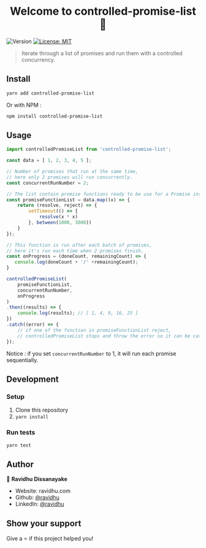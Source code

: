<h1 align="center">Welcome to controlled-promise-list 👋</h1>
<p>
  <img alt="Version" src="https://img.shields.io/npm/v/controlled-promise-list" />
  <a href="#" target="_blank">
    <img alt="License: MIT" src="https://img.shields.io/npm/l/controlled-promise-list" />
  </a>
</p>

> Iterate through a list of promises and run them with a controlled concurrency.

## Install

```sh
yarn add controlled-promise-list
```
Or with NPM :
```sh
npm install controlled-promise-list
```
## Usage

```javascript
import controlledPromiseList from 'controlled-promise-list';

const data = [ 1, 2, 3, 4, 5 ];

// Number of promises that run at the same time, 
// here only 2 promises will run concurrently.
const concurrentRunNumber = 2;

// The list contain promise functions ready to be use for a Promise instantiation.
const promiseFunctionList = data.map((x) => {
    return (resolve, reject) => {
        setTimeout(() => {
            resolve(x * x)
        }, between(1000, 3000))
    }
});

// This function is run after each batch of promises,
// here it's run each time when 2 promises finish.
const onProgress = (doneCount, remainingCount) => {
   console.log(doneCount + '/' +remainingCount);
}

controlledPromiseList(
    promiseFunctionList,
    concurrentRunNumber, 
    onProgress
)
.then((results) => {
    console.log(results); // [ 1, 4, 9, 16, 25 ]
})
.catch((error) => {
    // if one of the function in promiseFunctionList reject, 
    // controlledPromiseList stops and throw the error so it can be catch.
});
```

Notice : if you set ```concurrentRunNumber``` to 1, it will run each promise sequentially. 

## Development

### Setup

1) Clone this repository
2) ```yarn install```

### Run tests

```sh
yarn test
```

## Author

👤 **Ravidhu Dissanayake**

* Website: ravidhu.com
* Github: [@ravidhu](https://github.com/ravidhu)
* LinkedIn: [@ravidhu](https://linkedin.com/in/ravidhu)

## Show your support

Give a ⭐️ if this project helped you!
